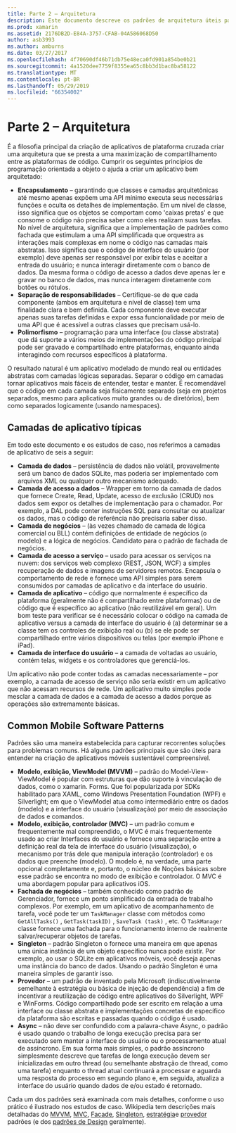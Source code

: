 ```yaml
---
title: Parte 2 – Arquitetura
description: Este documento descreve os padrões de arquitetura úteis para a criação de aplicativos de plataforma cruzada. Ele aborda as camadas de aplicativo típicas (camada de dados, camada de acesso a dados, etc.) e padrões de software móvel comuns (MVVM, MVC, etc.)
ms.prod: xamarin
ms.assetid: 2176DB2D-E84A-3757-CFAB-04A586068D50
author: asb3993
ms.author: amburns
ms.date: 03/27/2017
ms.openlocfilehash: 4f70690df46b71db75e48eca0fd901a854be0b21
ms.sourcegitcommit: 4a1520dee7759f8355ea65c8bb3d1bac8ba58122
ms.translationtype: MT
ms.contentlocale: pt-BR
ms.lasthandoff: 05/29/2019
ms.locfileid: "66354002"
---
```

# <a name="part-2---architecture"></a>Parte 2 – Arquitetura

É a filosofia principal da criação de aplicativos de plataforma cruzada criar uma arquitetura que se presta a uma maximização de compartilhamento entre as plataformas de código. Cumprir os seguintes princípios de programação orientada a objeto o ajuda a criar um aplicativo bem arquitetado:

-   **Encapsulamento** – garantindo que classes e camadas arquitetônicas até mesmo apenas expõem uma API mínimo executa seus necessárias funções e oculta os detalhes de implementação. Em um nível de classe, isso significa que os objetos se comportam como 'caixas pretas' e que consome o código não precisa saber como eles realizam suas tarefas. No nível de arquitetura, significa que a implementação de padrões como fachada que estimulam a uma API simplificada que orquestra as interações mais complexas em nome o código nas camadas mais abstratas. Isso significa que o código de interface do usuário (por exemplo) deve apenas ser responsável por exibir telas e aceitar a entrada do usuário; e nunca interagir diretamente com o banco de dados. Da mesma forma o código de acesso a dados deve apenas ler e gravar no banco de dados, mas nunca interagem diretamente com botões ou rótulos.
-   **Separação de responsabilidades** – Certifique-se de que cada componente (ambos em arquitetura e nível de classe) tem uma finalidade clara e bem definida. Cada componente deve executar apenas suas tarefas definidas e expor essa funcionalidade por meio de uma API que é acessível a outras classes que precisam usá-lo.
-   **Polimorfismo** – programação para uma interface (ou classe abstrata) que dá suporte a vários meios de implementações do código principal pode ser gravado e compartilhado entre plataformas, enquanto ainda interagindo com recursos específicos à plataforma.


O resultado natural é um aplicativo modelado de mundo real ou entidades abstratas com camadas lógicas separadas. Separar o código em camadas tornar aplicativos mais fáceis de entender, testar e manter. É recomendável que o código em cada camada seja fisicamente separado (seja em projetos separados, mesmo para aplicativos muito grandes ou de diretórios), bem como separados logicamente (usando namespaces).

 <a name="Typical_Application_Layers" />


## <a name="typical-application-layers"></a>Camadas de aplicativo típicas

Em todo este documento e os estudos de caso, nos referimos a camadas de aplicativo de seis a seguir:

-   **Camada de dados** – persistência de dados não volátil, provavelmente será um banco de dados SQLite, mas poderia ser implementado com arquivos XML ou qualquer outro mecanismo adequado.
-   **Camada de acesso a dados** – Wrapper em torno da camada de dados que fornece Create, Read, Update, acesso de exclusão (CRUD) nos dados sem expor os detalhes de implementação para o chamador. Por exemplo, a DAL pode conter instruções SQL para consultar ou atualizar os dados, mas o código de referência não precisaria saber disso.
-   **Camada de negócios** – (às vezes chamado de camada de lógica comercial ou BLL) contém definições de entidade de negócios (o modelo) e a lógica de negócios. Candidato para o padrão de fachada de negócios.
-   **Camada de acesso a serviço** – usado para acessar os serviços na nuvem: dos serviços web complexo (REST, JSON, WCF) a simples recuperação de dados e imagens de servidores remotos. Encapsula o comportamento de rede e fornece uma API simples para serem consumidos por camadas de aplicativo e da interface do usuário.
-   **Camada de aplicativo** – código que normalmente é específico da plataforma (geralmente não é compartilhado entre plataformas) ou de código que é específico ao aplicativo (não reutilizável em geral). Um bom teste para verificar se é necessário colocar o código na camada de aplicativo versus a camada de interface do usuário é (a) determinar se a classe tem os controles de exibição real ou (b) se ele pode ser compartilhado entre vários dispositivos ou telas (por exemplo iPhone e iPad).
-   **Camada de interface do usuário** – a camada de voltadas ao usuário, contém telas, widgets e os controladores que gerenciá-los.


Um aplicativo não pode conter todas as camadas necessariamente – por exemplo, a camada de acesso de serviço não seria existir em um aplicativo que não acessam recursos de rede. Um aplicativo muito simples pode mesclar a camada de dados e a camada de acesso a dados porque as operações são extremamente básicas.

 <a name="Common_Mobile_Software_Patterns" />


## <a name="common-mobile-software-patterns"></a>Common Mobile Software Patterns

Padrões são uma maneira estabelecida para capturar recorrentes soluções para problemas comuns. Há alguns padrões principais que são úteis para entender na criação de aplicativos móveis sustentável compreensível.

-   **Modelo, exibição, ViewModel (MVVM)** – padrão do Model-View-ViewModel é popular com estruturas que dão suporte à vinculação de dados, como o xamarin. Forms. Que foi popularizada por SDKs habilitado para XAML, como Windows Presentation Foundation (WPF) e Silverlight; em que o ViewModel atua como intermediário entre os dados (modelo) e a interface do usuário (visualização) por meio de associação de dados e comandos.
-   **Modelo, exibição, controlador (MVC)** – um padrão comum e frequentemente mal compreendido, o MVC é mais frequentemente usado ao criar Interfaces do usuário e fornece uma separação entre a definição real da tela de interface do usuário (visualização), o mecanismo por trás dele que manipula interação (controlador) e os dados que preenche (modelo). O modelo é, na verdade, uma parte opcional completamente e, portanto, o núcleo de Noções básicas sobre esse padrão se encontra no modo de exibição e controlador. O MVC é uma abordagem popular para aplicativos iOS.
-   **Fachada de negócios** – também conhecido como padrão de Gerenciador, fornece um ponto simplificado da entrada de trabalho complexos. Por exemplo, em um aplicativo de acompanhamento de tarefa, você pode ter um `TaskManager` classe com métodos como `GetAllTasks()` , `GetTask(taskID)` , `SaveTask (task)` , etc. O `TaskManager` classe fornece uma fachada para o funcionamento interno de realmente salvar/recuperar objetos de tarefas.
-   **Singleton** – padrão Singleton o fornece uma maneira em que apenas uma única instância de um objeto específico nunca pode existir. Por exemplo, ao usar o SQLite em aplicativos móveis, você deseja apenas uma instância do banco de dados. Usando o padrão Singleton é uma maneira simples de garantir isso.
-   **Provedor** – um padrão de inventado pela Microsoft (indiscutivelmente semelhante à estratégia ou básica de injeção de dependência) a fim de incentivar a reutilização de código entre aplicativos do Silverlight, WPF e WinForms. Código compartilhado pode ser escrito em relação a uma interface ou classe abstrata e implementações concretas de específico da plataforma são escritas e passadas quando o código é usado.
-   **Async** – não deve ser confundido com a palavra-chave Async, o padrão é usado quando o trabalho de longa execução precisa para ser executado sem manter a interface do usuário ou o processamento atual de assíncrono. Em sua forma mais simples, o padrão assíncrono simplesmente descreve que tarefas de longa execução devem ser inicializadas em outro thread (ou semelhante abstração de thread, como uma tarefa) enquanto o thread atual continuará a processar e aguarda uma resposta do processo em segundo plano e, em seguida, atualiza a interface do usuário quando dados de e/ou estado é retornado.


Cada um dos padrões será examinada com mais detalhes, conforme o uso prático é ilustrado nos estudos de caso. Wikipedia tem descrições mais detalhadas do [MVVM](https://en.wikipedia.org/wiki/Model–view–viewmodel), [MVC](https://en.wikipedia.org/wiki/Model–view–controller), [Facade](https://en.wikipedia.org/wiki/Facade_pattern), [Singleton](https://en.wikipedia.org/wiki/Singleton_pattern), [estratégia](https://en.wikipedia.org/wiki/Strategy_pattern)e [provedor](https://en.wikipedia.org/wiki/Provider_model) padrões (e dos [padrões de Design](https://en.wikipedia.org/wiki/Design_Patterns) geralmente).
